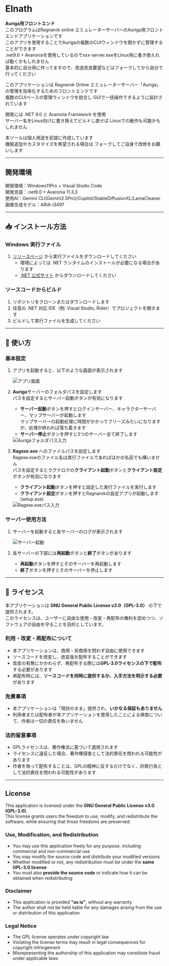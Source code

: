 # Elnath
**Auriga用フロントエンド**  
このプログラムはRagnarok online エミュレーターサーバーのAuriga用フロントエンドアプリケーションです  
このアプリを使用することでAurigaの複数のCUIウィンドウを開かずに管理することができます  
.net9.0 + Avaroniaを使用しているのでxxx-server.exeをLinux用に書き換えれば動くかもしれません  
基本的に自分用に作ってますので、改造改良要望などはフォークしてから自分で行ってください

このアプリケーションは Ragnarok Online エミュレーターサーバー「Auriga」の管理を効率化するためのフロントエンドです  
複数のCUIベースの管理ウィンドウを統合し GUIで一括操作できるように設計されています  

開発には .NET 9.0 と Avaronia Framework を使用  
サーバー名をLinux向けに書き換えてビルドし直せば Linuxでの動作も可能かもしれません

本ツールは個人用途を前提に作成しています  
機能追加やカスタマイズを希望される場合は フォークしてご自身で改修をお願いします

---

## 開発環境

開発環境：Windows11Pro + Visual Studio Code  
開発言語：.net9.0 + Avaronia 11.3.3  
使用AI：Gemini CLI(Gemini2.5Pro)/Copilot/StableDiffusionXL/LamaCleaner  
画像生成モデル：ARIA-i3497  

---

## 📥 インストール方法

### Windows 実行ファイル
1. [リリースページ](/releases) から実行ファイルをダウンロードしてください  
   - 環境によっては .NET ランタイムのインストールが必要になる場合があります  
   - [.NET 公式サイト](https://dotnet.microsoft.com/ja-jp/download/dotnet/9.0) からダウンロードしてください

### ソースコードからビルド
1. リポジトリをクローンまたはダウンロードします  
2. 任意の .NET 対応 IDE（例: Visual Studio, Rider）でプロジェクトを開きます  
3. ビルドして実行ファイルを生成してください

---

## 🚀 使い方

### 基本設定

1. アプリを起動すると、以下のような画面が表示されます  

   <img src="https://tkvier.github.io/resource/Elnath/ss01.jpg" alt="アプリ画面">

2. **Auriga**サーバーのフォルダパスを設定します  
パスを設定するとサーバー起動ボタンが有効になります
   - **サーバー起動**ボタンを押すとログインサーバー、キャラクターサーバー、マップサーバーが起動します  
マップサーバーの起動処理に時間がかかってフリーズみたいになりますが、処理が終われば落ち着きます  
   - **サーバー停止**ボタンを押すと3つのサーバー全て終了します

   <img src="https://tkvier.github.io/resource/Elnath/ss02.jpg" alt="Aurigaフォルダパス入力">

3. **Ragexe.exe** へのファイルパスを設定します  
Ragexe.exeのファイル名は実行ファイルであればほかの名前でも構いません  
パスを設定するとラグナロクの**クライアント起動**ボタンと**クライアント設定**ボタンが有効になります  
   - **クライアント起動**ボタンを押すと設定した実行ファイルを実行します
   - **クライアント設定**ボタンを押すとRagnarokの設定アプリが起動します(setup.exe)  

   <img src="https://tkvier.github.io/resource/Elnath/ss03.jpg" alt="Ragexe.exeパス入力">

### サーバー使用方法

1. サーバーを起動すると各サーバーのログが表示されます  

   <img src="https://tkvier.github.io/resource/Elnath/ss04.jpg" alt="サーバー起動">

2. 各サーバーの下部には**再起動**ボタンと**終了**ボタンがあります 
   - **再起動**ボタンを押すとそのサーバーを再起動します  
   - **終了**ボタンを押すとそのサーバーを停止します

---

## 📄 ライセンス

本アプリケーションは **GNU General Public License v3.0（GPL-3.0）** の下で提供されます。  
このライセンスは、ユーザーに自由な使用・改変・再配布の権利を認めつつ、ソフトウェアの自由を守ることを目的としています。

### 利用・改変・再配布について
- 本アプリケーションは、商用・非商用を問わず自由に使用できます  
- ソースコードを改変し、改変版を配布することができます  
- 改変の有無にかかわらず、再配布する際には**GPL-3.0ライセンスの下で配布**する必要があります  
- 再配布時には、**ソースコードを同時に提供するか、入手方法を明示する必要**があります

### 免責事項
- 本アプリケーションは「現状のまま」提供され、**いかなる保証もありません**  
- 利用者または配布者が本アプリケーションを使用したことによる損害について、作者は一切の責任を負いません

### 法的留意事項
- GPLライセンスは、著作権法に基づいて適用されます  
- ライセンスに違反した場合、著作権侵害として法的責任を問われる可能性があります  
- 作者を偽って配布することは、GPLの精神に反するだけでなく、詐欺行為として法的責任を問われる可能性があります

---

## License

This application is licensed under the **GNU General Public License v3.0 (GPL-3.0)**.  
This license grants users the freedom to use, modify, and redistribute the software, while ensuring that those freedoms are preserved.

### Use, Modification, and Redistribution
- You may use this application freely for any purpose, including commercial and non-commercial use  
- You may modify the source code and distribute your modified versions  
- Whether modified or not, any redistribution must be under the **same GPL-3.0 license**  
- You must also **provide the source code** or indicate how it can be obtained when redistributing

### Disclaimer
- This application is provided **"as is"**, without any warranty  
- The author shall not be held liable for any damages arising from the use or distribution of this application

### Legal Notice
- The GPL license operates under copyright law  
- Violating the license terms may result in legal consequences for copyright infringement  
- Misrepresenting the authorship of this application may constitute fraud under applicable laws
